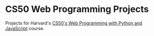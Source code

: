 # CS50 Web Programming Projects


Projects for Harvard's [CS50's Web Programming with Python and JavaScript](https://cs50.harvard.edu/web/2020/) course.
